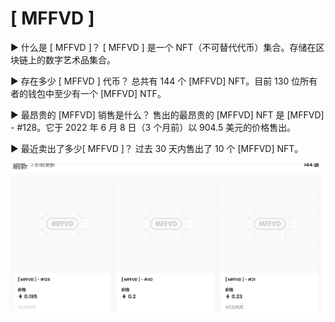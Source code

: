 # [ MFFVD ]

▶ 什么是 [ MFFVD ]？
[ MFFVD ] 是一个 NFT（不可替代代币）集合。存储在区块链上的数字艺术品集合。

▶ 存在多少 [ MFFVD ] 代币？
总共有 144 个 [MFFVD] NFT。目前 130 位所有者的钱包中至少有一个 [MFFVD] NTF。

▶ 最昂贵的 [MFFVD] 销售是什么？
售出的最昂贵的 [MFFVD] NFT 是 [MFFVD] - #128。它于 2022 年 6 月 8 日（3 个月前）以 904.5 美元的价格售出。

▶ 最近卖出了多少[ MFFVD ]？
过去 30 天内售出了 10 个 [MFFVD] NFT。

![nft](421313123.png)
